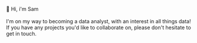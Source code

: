 👋 Hi, i'm Sam
<br><br>
I'm on my way to becoming a data analyst, with an interest in all things data! If you have any projects
you'd like to collaborate on, please don't hesitate to get in touch.

<!---
sambull-95/sambull-95 is a ✨ special ✨ repository because its `README.md` (this file) appears on your GitHub profile.
You can click the Preview link to take a look at your changes.
--->
